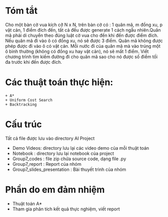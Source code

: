 # Tóm tắt
Cho một bàn cờ vua kích cỡ N x N, trên bàn cờ có : 1 quân mã, m đồng xu, p vật cản, 1 điểm đích đến, tất cả đều được generate 1 cách ngẫu nhiên.Quân 
mã phải di chuyển theo đúng luật cờ vua cho đến khi đến được điểm đích.
Nếu quân mã đi vào ô có đồng xu, nó sẽ được 3 điểm. Quân mã không được phép được đi vào ô có vật cản. Mỗi nước đi của quân mã mà vào trúng một ô bình
thường (không có đồng xu hay vật cản), nó sẽ mất 1 điểm. Viết chương trình tìm kiếm đường đi cho quân mã sao cho nó được số điểm tối đa trước khi đến 
được đích.

# Các thuật toán thực hiện:
    + A*
    + Uniform Cost Search
    + Backtracking
 
# Cấu trúc
Tất cả file được lưu vào directory AI Project
   + Demo Videos: directory lưu lại các video demo của mỗi thuật toán
   + Notebook : directory lưu lại notebook của project
   + Group7_codes : file zip chứa source code, dạng file .py
   + Group7_report : Report của nhóm
   + Group7_slides_presentation : Bài thuyết trình của nhóm

# Phần do em đảm nhiệm
   + Thuật toán A*
   + Tham gia phân tích kết quả thực nghiệm, viết report
